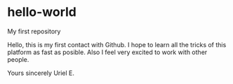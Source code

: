 # hello-world
My first repository

Hello, this is my first contact with Github. I hope to learn all
the tricks of this platform as fast as posible. Also I feel very
excited to work with other people.

Yours sincerely
Uriel E.
